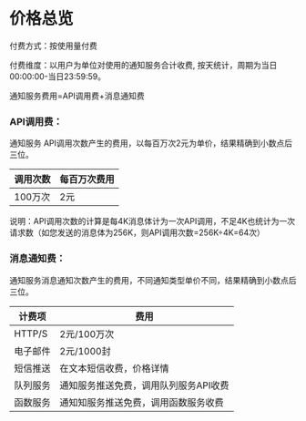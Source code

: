 # 价格总览

付费方式：按使用量付费

付费维度：以用户为单位对使用的通知服务合计收费, 按天统计，周期为当日00:00:00-当日23:59:59。

通知服务费用=API调用费+消息通知费

### API调用费：

通知服务 API调用次数产生的费用，以每百万次2元为单价，结果精确到小数点后三位。

| 调用次数 | 每百万次费用 |
| -------- | ------------ |
| 100万次  | 2元          |

说明：API调用次数的计算是每4K消息体计为一次API调用，不足4K也统计为一次请求数（如您发送的消息体为256K，则API调用次数=256K÷4K=64次）

### 消息通知费：

通知服务消息通知次数产生的费用，不同通知类型单价不同，结果精确到小数点后三位。

| 计费项   | 费用                                  |
| -------- | ------------------------------------- |
| HTTP/S   | 2元/100万次                           |
| 电子邮件 | 2元/1000封                            |
| 短信推送 | 在文本短信收费，价格详情              |
| 队列服务 | 通知服务推送免费，调用队列服务API收费 |
| 函数服务 | 通知知服务推送免费，调用函数服务收费  |
